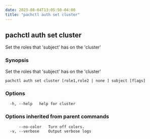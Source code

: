 ```yaml
---
date: 2023-08-04T13:05:50-04:00
title: "pachctl auth set cluster"
---
```


## pachctl auth set cluster

Set the roles that 'subject' has on the 'cluster'

### Synopsis

Set the roles that 'subject' has on the 'cluster'

```
pachctl auth set cluster [role1,role2 | none ] subject [flags]
```

### Options

```
  -h, --help   help for cluster
```

### Options inherited from parent commands

```
      --no-color   Turn off colors.
  -v, --verbose    Output verbose logs
```